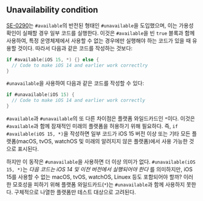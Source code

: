 ## Unavailability condition

[SE-0290](https://github.com/appl/swift-evolution/blob/main/proposals/0290-negative-availability.md)는 `#available`의 반전된 형태인 `#unavailable`을 도입했으며, 이는 가용성 확인이 실패할 경우 일부 코드를 실행한다. 이것은 `#available`을 빈 `true` 블록과 함께 사용하여, 특정 운영체제에서 사용할 수 없는 경우에만 실행해야 하는 코드가 있을 때 유용할 것이다. 따라서 다음과 같은 코드를 작성하는 것보다:

```swift
if #available(iOS 15, *) {} else {
  // Code to make iOS 14 and earlier work correctlry
}
```

`#unavailable`을 사용하여 다음과 같은 코드를 작성할 수 있다:

```swift
if #unavailable(iOS 15) {
  // Code to make iOS 14 and earlier work correctly
}
```

`#available`과 `#unavailable`의 또 다른 차이점은 플랫폼 와일드카드인 `*`이다. 이것은 `#available`과 함께 잠재적인 미래의 플랫폼을 허용하기 위해 필요하다. 즉, `if #available(iOS 15, *)`을 작성하면 일부 코드가 iOS 15 버전 이상 또는 기타 모든 플랫폼(macOS, tvOS, watchOS 및 미래의 알려지지 않은 플랫폼)에서 사용 가능한 것으로 표시된다.

하지만 이 동작은 `#unavailable`을 사용하면 더 이상 의미가 없다. `#unavailable(iOS 15, *)`는 *다음 코드는 iOS 14 및 이전 버전에서 실행되어야 한다* 를 의미하지만, iOS 15를 사용할 수 없는 macOS, tvOS, watchOS, Linuex 등도 포함되어야 할까? 이러한 모호성을 피하기 위해 플랫폼 와일드카드(`*`)는 `#unavailable`과 함께 사용하지 못한다. 구체적으로 나열한 플랫폼만 테스트 대상으로 고려된다.

